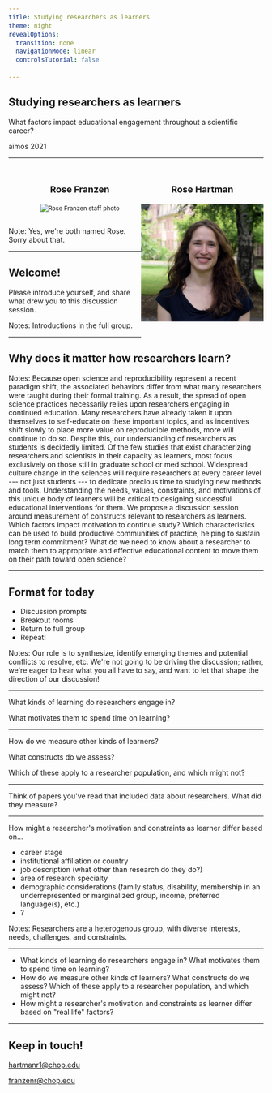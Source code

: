 ```yaml
---
title: Studying researchers as learners
theme: night
revealOptions:
  transition: none
  navigationMode: linear
  controlsTutorial: false

---
```


## Studying researchers as learners

What factors impact educational engagement throughout a scientific career?

aimos 2021

---

<div id="right">

## Rose Hartman

![Rose Hartman staff photo](media/RoseH.jpg)

</div>

<div id="left">

## Rose Franzen

![Rose Franzen staff photo](media/RoseF.png)

</div>

Note: Yes, we're both named Rose. Sorry about that.

---

## Welcome!

Please introduce yourself, and share what drew you to this discussion session.

Notes:
Introductions in the full group.

---

## Why does it matter how researchers learn?

Notes:
Because open science and reproducibility represent a recent paradigm shift, the associated behaviors differ from what many researchers were taught during their formal training. As a result, the spread of open science practices necessarily relies upon researchers engaging in continued education. Many researchers have already taken it upon themselves to self-educate on these important topics, and as incentives shift slowly to place more value on reproducible methods, more will continue to do so. Despite this, our understanding of researchers as students is decidedly limited. Of the few studies that exist characterizing researchers and scientists in their capacity as learners, most focus exclusively on those still in graduate school or med school. Widespread culture change in the sciences will require researchers at every career level --- not just students --- to dedicate precious time to studying new methods and tools. Understanding the needs, values, constraints, and motivations of this unique body of learners will be critical to designing successful educational interventions for them.
We propose a discussion session around measurement of constructs relevant to researchers as learners. Which factors impact motivation to continue study? Which characteristics can be used to build productive communities of practice, helping to sustain long term commitment? What do we need to know about a researcher to match them to appropriate and effective educational content to move them on their path toward open science?

---


## Format for today

- Discussion prompts
- Breakout rooms
- Return to full group
- Repeat!

Notes:
Our role is to synthesize, identify emerging themes and potential conflicts to resolve, etc. We're not going to be driving the discussion; rather, we're eager to hear what you all have to say, and want to let that shape the direction of our discussion!

---

What kinds of learning do researchers engage in?

What motivates them to spend time on learning?

---

How do we measure other kinds of learners?

What constructs do we assess?

Which of these apply to a researcher population, and which might not?

---

Think of papers you've read that included data about researchers. What did they measure?

---

How might a researcher's motivation and constraints as learner differ based on...

- career stage
- institutional affiliation or country
- job description (what other than research do they do?)
- area of research specialty
- demographic considerations (family status, disability, membership in an underrepresented or marginalized group, income, preferred language(s), etc.)
- ?

Notes:
Researchers are a heterogenous group, with diverse interests, needs, challenges, and constraints.

---

- What kinds of learning do researchers engage in? What motivates them to spend time on learning?
- How do we measure other kinds of learners? What constructs do we assess? Which of these apply to a researcher population, and which might not?
- How might a researcher's motivation and constraints as learner differ based on "real life" factors?

---

## Keep in touch!

hartmanr1@chop.edu

franzenr@chop.edu

<style>

#left {
    margin: 10px 0 15px 20px;
    float: left;
    text-align: center;
    z-index:-10;
    width:48%;
    font-size: 0.85em;
    line-height: 1.5;
}
#right {
    margin: 10px 0 15px 0;
    float: right;
    text-align: center;
    z-index:-10;
    width:48%;
    font-size: 0.85em;
    line-height: 1.5;
}

#dark_back {
  background-color: rgba(0, 0, 0, 0.7);
  color: #fff;
  padding: 20px;
}

</style>
